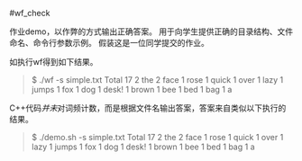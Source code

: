 #wf_check

作业demo，以作弊的方式输出正确答案。
用于向学生提供正确的目录结构、文件命名、命令行参数示例。
假装这是一位同学提交的作业。

如执行wf得到如下结果。

>$ ./wf -s simple.txt
>Total 17
>      2 the
>      2 face
>      1 rose
>      1 quick
>      1 over
>      1 lazy
>      1 jumps
>      1 fox
>      1 dog
>      1 desk!
>      1 brown
>      1 bee
>      1 bed
>      1 bag
>      1 a


C++代码*并未*对词频计数，而是根据文件名输出答案，答案来自类似以下执行的结果。

>$ ./demo.sh -s simple.txt
>Total 17
>      2 the
>      2 face
>      1 rose
>      1 quick
>      1 over
>      1 lazy
>      1 jumps
>      1 fox
>      1 dog
>      1 desk!
>      1 brown
>      1 bee
>      1 bed
>      1 bag
>      1 a

